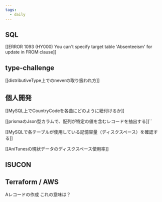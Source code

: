 ```yaml
---
tags:
  - daily
---
```


## SQL
[[ERROR 1093 (HY000) You can't specify target table 'Absenteeism' for update in FROM clause]]

## type-challenge
[[distributiveType上でのneverの取り扱われ方]]

## 個人開発
[[MySQL上でCountryCodeを各曲にどのように紐付けるか]]

[[prismaのJson型カラムで、配列が特定の値を含むレコードを抽出する]]``

[[MySQLで各テーブルが使用している記憶容量（ディスクスペース）を確認する]]

[[AniTunesの現状データのディスクスペース使用率]]

## ISUCON

## Terraform / AWS
Aレコードの作成
これの意味は？